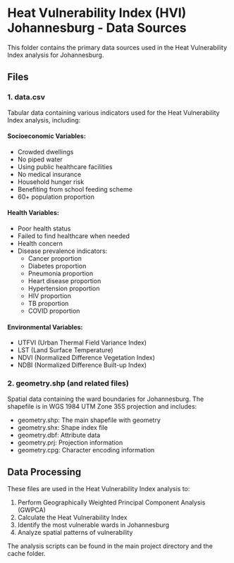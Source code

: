 # Heat Vulnerability Index (HVI) Johannesburg - Data Sources

This folder contains the primary data sources used in the Heat Vulnerability Index analysis for Johannesburg.

## Files

### 1. data.csv
Tabular data containing various indicators used for the Heat Vulnerability Index analysis, including:

#### Socioeconomic Variables:
- Crowded dwellings
- No piped water
- Using public healthcare facilities
- No medical insurance
- Household hunger risk
- Benefiting from school feeding scheme
- 60+ population proportion

#### Health Variables:
- Poor health status
- Failed to find healthcare when needed
- Health concern
- Disease prevalence indicators:
  - Cancer proportion
  - Diabetes proportion
  - Pneumonia proportion
  - Heart disease proportion
  - Hypertension proportion
  - HIV proportion
  - TB proportion
  - COVID proportion

#### Environmental Variables:
- UTFVI (Urban Thermal Field Variance Index)
- LST (Land Surface Temperature)
- NDVI (Normalized Difference Vegetation Index)
- NDBI (Normalized Difference Built-up Index)

### 2. geometry.shp (and related files)
Spatial data containing the ward boundaries for Johannesburg. The shapefile is in WGS 1984 UTM Zone 35S projection and includes:
- geometry.shp: The main shapefile with geometry
- geometry.shx: Shape index file
- geometry.dbf: Attribute data
- geometry.prj: Projection information
- geometry.cpg: Character encoding information

## Data Processing
These files are used in the Heat Vulnerability Index analysis to:
1. Perform Geographically Weighted Principal Component Analysis (GWPCA)
2. Calculate the Heat Vulnerability Index
3. Identify the most vulnerable wards in Johannesburg
4. Analyze spatial patterns of vulnerability

The analysis scripts can be found in the main project directory and the cache folder.
